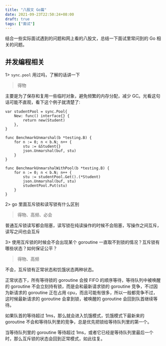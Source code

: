 ```yaml
---
title: "八股文 Go篇"
date: 2021-09-23T22:50:24+08:00
draft: true
tags: ["面试"]
---
```

结合一些实际面试遇到的问题和网上看的八股文，总结一下面试里常问到的 Go 相关的问题。
<!--more-->

## 并发编程相关
1> `sync.pool` 用过吗，了解的话讲一下
> 得物

主要是为了保存和复用一些临时对象，避免频繁的内存分配，减少 GC。光看这句话可能不直观，看下这个例子就清楚了:
```golang
var studentPool = sync.Pool{
    New: func() interface{} { 
        return new(Student) 
    },
}

func BenchmarkUnmarshal(b *testing.B) {
	for n := 0; n < b.N; n++ {
		stu := &Student{}
		json.Unmarshal(buf, stu)
	}
}

func BenchmarkUnmarshalWithPool(b *testing.B) {
	for n := 0; n < b.N; n++ {
		stu := studentPool.Get().(*Student)
		json.Unmarshal(buf, stu)
		studentPool.Put(stu)
	}
}
```

2> go 里面互斥锁和读写锁有什么区别
> 得物、高频、必会

普通互斥锁读写都会阻塞，读写锁在纯读操作的时候不会阻塞，写操作之间互斥，读写之间也会互斥

3> 使用互斥锁的时候会不会出现某个 goroutine 一直取不到锁的情况？互斥锁有哪些状态？如何保证公平？
> 得物、高频

不会，互斥锁有正常状态和饥饿状态两种状态。

正常状态下，所有等待锁的 goroutine 会按 FIFO 的顺序等待，等待队列中被唤醒的 goroutine 不会立刻持有锁，而是会和最新请求锁的 goroutine 竞争，不过因为新请求的 goroutine 正在占用 cpu，而且可能有很多，所以一般都竞争不过，这时候最新请求的 goroutine 会拿到锁，被唤醒的 goroutine 会回到队首继续等待。

如果队首的等待超过 1ms，那么就会进入饥饿模式，饥饿模式下最新来的 goroutine 不会和等待队列里的竞争，总是优先把锁给等待队列里的第一个。

当等待队列里的 goroutine 等待超过 1ms，或者它已经是等待队列里最后一个时，那么互斥锁的状态会回到正常模式，如此往复。

